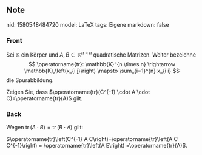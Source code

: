 ## Note
nid: 1580548484720
model: LaTeX
tags: Eigene
markdown: false

### Front
Sei $\mathbb{K}$ ein Körper und $A, B \in \mathbb{K}^{n \times n}$ quadratische Matrizen. Weiter bezeichne
$$
\operatorname{tr}: \mathbb{K}^{n \times n} \rightarrow \mathbb{K},\left(x_{i j}\right) \mapsto \sum_{i=1}^{n} x_{i i}
$$
die Spurabbildung. <div>
</div><div>Zeigen Sie, dass $\operatorname{tr}(C^{-1} \cdot A \cdot C)=\operatorname{tr}(A)$ gilt.</div>

### Back
<span>Wegen $\operatorname{tr}(A \cdot B)=\operatorname{tr}(B \cdot
A)$ gilt:</span>
<div>
  <div>
    <span>$\operatorname{tr}\left(C^{-1} A
    C\right)=\operatorname{tr}\left(A C C^{-1}\right) =</span>
    <span>\operatorname{tr}\left(A E\right)</span>
    <span>=\operatorname{tr}(A)</span><span>$.</span>
  </div>
</div>
